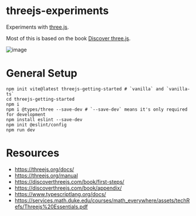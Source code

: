 # threejs-experiments

Experiments with [three.js](https://threejs.org/).

Most of this is based on the book [Discover three.js](https://discoverthreejs.com/).

![image](https://user-images.githubusercontent.com/35064754/153485650-dfdc19ce-d779-4ba1-9b9b-1c1aad25917e.png)

# General Setup

```
npm init vite@latest threejs-getting-started # `vanilla` and `vanilla-ts`
cd threejs-getting-started
npm i
npm i @types/three --save-dev # `--save-dev` means it's only required for development
npm install eslint --save-dev
npm init @eslint/config
npm run dev
```

# Resources

* https://threejs.org/docs/
* https://threejs.org/manual
* https://discoverthreejs.com/book/first-steps/
* https://discoverthreejs.com/book/appendix/
* https://www.typescriptlang.org/docs/
* https://services.math.duke.edu/courses/math_everywhere/assets/techRefs/Threejs%20Essentials.pdf
